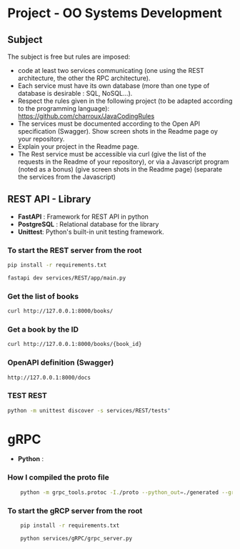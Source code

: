 # Project - OO Systems Development

## Subject

The subject is free but rules are imposed:
- code at least two services communicating (one using the REST architecture, the
other the RPC architecture).
- Each service must have its own database (more than one type of database is
desirable : SQL, NoSQL…).
- Respect the rules given in the following project (to be adapted according to the
programming language): https://github.com/charroux/JavaCodingRules
- The services must be documented according to the Open API specification
(Swagger). Show screen shots in the Readme page oy your repository.
- Explain your project in the Readme page.
- The Rest service must be accessible via curl (give the list of the requests in the
Readme of your repository), or via a Javascript program (noted as a bonus) (give
screen shots in the Readme page) (separate the services from the Javascript)


##  REST API - Library

- **FastAPI** : Framework for REST API in python
- **PostgreSQL** : Relational database for the library
- **Unittest**: Python's built-in unit testing framework.

### To start the REST server from the root
```bash
pip install -r requirements.txt

fastapi dev services/REST/app/main.py  
```


###   Get the list of books
```bash
curl http://127.0.0.1:8000/books/
```

###   Get a book by the ID

```bash
curl http://127.0.0.1:8000/books/{book_id}
```

###  OpenAPI definition (Swagger)
```bash
http://127.0.0.1:8000/docs
```

###  TEST REST
```bash
python -m unittest discover -s services/REST/tests"
```



# gRPC

- **Python** : 

### How I compiled the proto file
```bash
    python -m grpc_tools.protoc -I./proto --python_out=./generated --grpc_python_out=./generated ./proto/books.proto
```

### To start the gRCP server from the root
```bash
    pip install -r requirements.txt

    python services/gRPC/grpc_server.py
```
